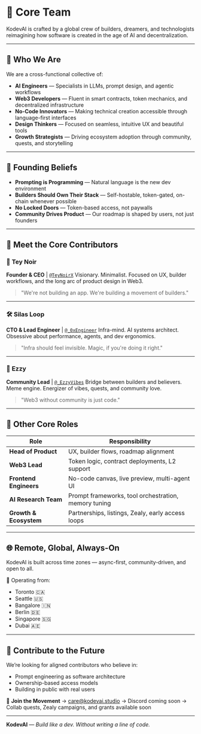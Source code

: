 # 👥 Core Team

KodevAI is crafted by a global crew of builders, dreamers, and technologists reimagining how software is created in the age of AI and decentralization.

---

## 🚀 Who We Are

We are a cross-functional collective of:

* **AI Engineers** — Specialists in LLMs, prompt design, and agentic workflows
* **Web3 Developers** — Fluent in smart contracts, token mechanics, and decentralized infrastructure
* **No-Code Innovators** — Making technical creation accessible through language-first interfaces
* **Design Thinkers** — Focused on seamless, intuitive UX and beautiful tools
* **Growth Strategists** — Driving ecosystem adoption through community, quests, and storytelling

---

## 🧬 Founding Beliefs

* **Prompting is Programming** — Natural language is the new dev environment
* **Builders Should Own Their Stack** — Self-hostable, token-gated, on-chain whenever possible
* **No Locked Doors** — Token-based access, not paywalls
* **Community Drives Product** — Our roadmap is shaped by users, not just founders

---

## 🧹 Meet the Core Contributors

### 🔮 **Tey Noir**

**Founder & CEO** | [`@TeyNoirX`](https://twitter.com/TeyNoirX)
Visionary. Minimalist. Focused on UX, builder workflows, and the long arc of product design in Web3.

> "We're not building an app. We're building a movement of builders."

---

### 🛠️ **Silas Loop**

**CTO & Lead Engineer** | [`@_0xEngineer`](https://twitter.com/_0xEngineer)
Infra-mind. AI systems architect. Obsessive about performance, agents, and dev ergonomics.

> "Infra should feel invisible. Magic, if you're doing it right."

---

### 🌱 **Ezzy**

**Community Lead** | [`@_EzzyVibes`](https://twitter.com/_EzzyVibes)
Bridge between builders and believers. Meme engine. Energizer of vibes, quests, and community love.

> "Web3 without community is just code."

---

## 🔧 Other Core Roles

| Role                   | Responsibility                                       |
| ---------------------- | ---------------------------------------------------- |
| **Head of Product**    | UX, builder flows, roadmap alignment                 |
| **Web3 Lead**          | Token logic, contract deployments, L2 support        |
| **Frontend Engineers** | No-code canvas, live preview, multi-agent UI         |
| **AI Research Team**   | Prompt frameworks, tool orchestration, memory tuning |
| **Growth & Ecosystem** | Partnerships, listings, Zealy, early access loops    |

---

## 🌐 Remote, Global, Always-On

KodevAI is built across time zones — async-first, community-driven, and open to all.

📍 Operating from:

* Toronto 🇨🇦
* Seattle 🇺🇸
* Bangalore 🇮🇳
* Berlin 🇩🇪
* Singapore 🇸🇬
* Dubai 🇦🇪

---

## 🤝 Contribute to the Future

We’re looking for aligned contributors who believe in:

* Prompt engineering as software architecture
* Ownership-based access models
* Building in public with real users

👾 **Join the Movement**
→ [care@kodevai.studio](mailto:care@kodevai.studio)
→ Discord coming soon
→ Collab quests, Zealy campaigns, and grants available soon

---

**KodevAI** — *Build like a dev. Without writing a line of code.*
